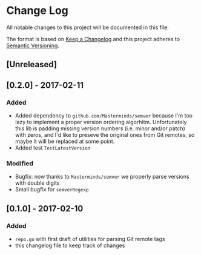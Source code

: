 # Change Log
All notable changes to this project will be documented in this file.

The format is based on [Keep a Changelog](http://keepachangelog.com/) 
and this project adheres to [Semantic Versioning](http://semver.org/).

## [Unreleased]

## [0.2.0] - 2017-02-11
### Added
- Added dependency to `github.com/Masterminds/semver` because I'm too lazy to implement a proper version ordering algorhitm. Unfortunately this lib is padding missing version numbers (i.e. minor and/or patch) with zeros, and I'd like to preseve the original ones from Git remotes, so maybe it will be replaced at some point.
- Added test `TestLatestVersion`
### Modified
- Bugfix: now thanks to `Masterminds/semver` we properly parse versions with double digits
- Small bugfix for `semverRegexp`

## [0.1.0] - 2017-02-10
### Added
- `repo.go` with first draft of utilities for parsing Git remote tags
- this changelog file to keep track of changes
